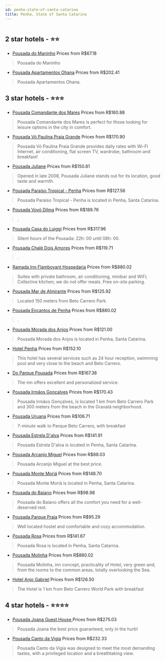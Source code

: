 ```yaml
---
id: penha-state-of-santa-catarina
title: Penha, State of Santa Catarina
---
```


<center><img src="https://static.hotelurbano.com/reservas/prod0/10/10980/5d407e0f9a046_pousada-comandante-dos-mares.jpg" alt="" /></center>


##  2 star hotels - ⭐️⭐️

-    [Pousada do Maninho](https://us.hurb.com/hotels/penha/pousada-do-maninho-18575?cmp=18055) Prices from R$67.18
   > Pousada do Maninho
-    [Pousada Apartamentos Ohana](https://us.hurb.com/hotels/penha/pousada-apartamentos-ohana-16620?cmp=18055) Prices from R$202.41
   > Pousada Apartamentos Ohana.

##  3 star hotels - ⭐️⭐️⭐️

-    [Pousada Comandante dos Mares](https://us.hurb.com/hotels/penha/pousada-comandante-dos-mares-10980?cmp=18055) Prices from R$160.88
   > Pousada Comandante dos Mares is perfect for those looking for leisure options in the city in comfort.
-    [Pousada Vó Paulina Praia Grande](https://us.hurb.com/hotels/penha/pousada-vo-paulina-praia-grande-14766?cmp=18055) Prices from R$170.90
   > Pousada Vó Paulina Praia Grande provides daily rates with Wi-Fi Internet, air conditioning, flat screen TV, wardrobe, bathroom and breakfast!
-    [Pousada Juliane](https://us.hurb.com/hotels/penha/pousada-juliane-1030?cmp=18055) Prices from R$150.81
   > Opened in late 2008, Pousada Juliane stands out for its location, good taste and warmth.
-    [Pousada Paraíso Tropical - Penha](https://us.hurb.com/hotels/penha/pousada-paraiso-tropical-5265?cmp=18055) Prices from R$127.56
   > Pousada Paraíso Tropical - Penha is located in Penha, Santa Catarina.
-    [Pousada Vovó Dilma](https://us.hurb.com/hotels/penha/pousada-vovo-dilma-8763?cmp=18055) Prices from R$189.76
   > .
-    [Pousada Casa do Luiggi](https://us.hurb.com/hotels/penha/pousada-casa-do-luiggi-7679?cmp=18055) Prices from R$317.96
   > Silent hours of the Pousada: 22h: 00 until 08h: 00.
-    [Pousada Chalé Dois Amores](https://us.hurb.com/hotels/penha/pousada-chale-dois-amores-9065?cmp=18055) Prices from R$119.71
   > .
-    [Ramada Inn Flamboyant Hospedaria](https://us.hurb.com/hotels/penha/ramada-inn-flamboyant-hospedaria-7674?cmp=18055) Prices from R$880.02
   > Suites with private bathroom, air conditioning, minibar and WiFi; Collective kitchen; we do not offer meals. Free on-site parking.
-    [Pousada Mar de Almirante](https://us.hurb.com/hotels/penha/pousada-mar-de-almirante-8413?cmp=18055) Prices from R$125.92
   > Located 150 meters from Beto Carrero Park.
-    [Pousada Encantos de Penha](https://us.hurb.com/hotels/penha/pousada-encantos-de-penha-10566?cmp=18055) Prices from R$880.02
   > .
-    [Pousada Morada dos Anjos](https://us.hurb.com/hotels/penha/pousada-morada-dos-anjos-18077?cmp=18055) Prices from R$121.00
   > Pousada Morada dos Anjos is located in Penha, Santa Catarina.
-    [Hotel Penha](https://us.hurb.com/hotels/penha/hotel-penha-10405?cmp=18055) Prices from R$152.10
   > This hotel has several services such as 24 hour reception, swimming pool and very close to the beach and Beto Carrero.
-    [Do Parque Pousada](https://us.hurb.com/hotels/penha/do-parque-pousada-9373?cmp=18055) Prices from R$167.38
   > The inn offers excellent and personalized service.
-    [Pousada Irmãos Gonçalves](https://us.hurb.com/hotels/penha/pousada-irmaos-goncalves-8923?cmp=18055) Prices from R$170.43
   > Pousada Irmãos Gonçalves, is located 1 km from Beto Carrero Park and 300 meters from the beach in the Gravatá neighborhood.
-    [Pousada Uruana](https://us.hurb.com/hotels/penha/pousada-uruana-10118?cmp=18055) Prices from R$106.71
   > 7-minute walk to Parque Beto Carrero, with breakfast
-    [Pousada Estrela D'alva](https://us.hurb.com/hotels/penha/pousada-estrela-dalva-14071?cmp=18055) Prices from R$141.91
   > Pousada Estrela D'alva is located in Penha, Santa Catarina.
-    [Pousada Arcanjo Miguel](https://us.hurb.com/hotels/penha/pousada-arcanjo-miguel-16408?cmp=18055) Prices from R$88.03
   > Pousada Arcanjo Miguel at the best price.
-    [Pousada Monte Moriá](https://us.hurb.com/hotels/penha/pousada-monte-moria-18108?cmp=18055) Prices from R$148.70
   > Pousada Monte Moriá is located in Penha, Santa Catarina.
-    [Pousada do Baiano](https://us.hurb.com/hotels/penha/pousada-do-baiano-17108?cmp=18055) Prices from R$98.98
   > Pousada do Baiano offers all the comfort you need for a well-deserved rest.
-    [Pousada Parque Praia](https://us.hurb.com/hotels/penha/pousada-parque-praia-7854?cmp=18055) Prices from R$95.29
   > Well located hostel and comfortable and cozy accommodation.
-    [Pousada Rosa](https://us.hurb.com/hotels/penha/pousada-rosa-14748?cmp=18055) Prices from R$141.67
   > Pousada Rosa is located in Penha, Santa Catarina.
-    [Pousada Molinha](https://us.hurb.com/hotels/penha/pousada-molinha-7139?cmp=18055) Prices from R$880.02
   > Pousada Molinha, inn concept, practicality of Hotel, very green and, from the rooms to the common areas, totally overlooking the Sea.
-    [Hotel Anjo Gabriel](https://us.hurb.com/hotels/penha/hotel-anjo-gabriel-10074?cmp=18055) Prices from R$126.50
   > The Hotel is 1 km from Beto Carrero World Park with breakfast

##  4 star hotels - ⭐️⭐️⭐️⭐️

-    [Pousada Joana Guest House ](https://us.hurb.com/hotels/penha/pousada-joana-16433?cmp=18055) Prices from R$275.03
   > Pousada Joana the best price guaranteed, only in the hurb!
-    [Pousada Canto da Vigia](https://us.hurb.com/hotels/penha/pousada-canto-da-vigia-5393?cmp=18055) Prices from R$232.33
   > Pousada Canto da Vigia was designed to meet the most demanding tastes, with a privileged location and a breathtaking view.
